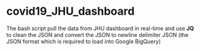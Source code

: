 # covid19_JHU_dashboard

The bash script pull the data from JHU dashboard in real-time and use **JQ** to clean the JSON and convert the JSON to newline delimiter JSON (the JSON format which is required to load into Google BigQuery)






